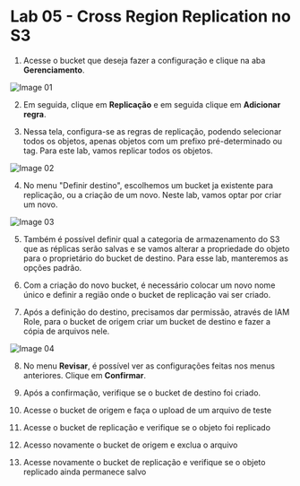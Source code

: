 # Lab 05 - Cross Region Replication no S3


1. Acesse o bucket que deseja fazer a configuração e clique na aba **Gerenciamento**. 

![Image 01](https://d2yblsmsldwfto.cloudfront.net/lab05/lab-05-s3-01.png)

2. Em seguida, clique em **Replicação** e em seguida clique em **Adicionar regra**. 

3. Nessa tela, configura-se as regras de replicação, podendo selecionar todos os objetos, apenas objetos com um prefixo pré-determinado ou tag. Para este lab, vamos replicar todos os objetos.

![Image 02](https://d2yblsmsldwfto.cloudfront.net/lab05/lab-05-s3-02.png)

4. No menu "Definir destino", escolhemos um bucket ja existente para replicação, ou a criação de um novo. Neste lab, vamos optar por criar um novo.

![Image 03](https://d2yblsmsldwfto.cloudfront.net/lab05/lab-05-s3-03.png)

5. Também é possível definir qual a categoria de armazenamento do S3 que as réplicas serão salvas e se vamos alterar a propriedade do objeto para o proprietário do bucket de destino. Para esse lab, manteremos as opções padrão.

6. Com a criação do novo bucket, é necessário colocar um novo nome único e definir a região onde o bucket de replicação vai ser criado.

7. Após a definição do destino, precisamos dar permissão, através de IAM Role, para o bucket de origem criar um bucket de destino e fazer a cópia de arquivos nele.

![Image 04](https://d2yblsmsldwfto.cloudfront.net/lab05/lab-05-s3-04.png)

8. No menu **Revisar**, é possível ver as configurações feitas nos menus anteriores. Clique em **Confirmar**.

9. Após a confirmação, verifique se o bucket de destino foi criado.

10. Acesse o bucket de origem e faça o upload de um arquivo de teste

11. Acesse o bucket de replicação  e verifique se o objeto foi replicado

12. Acesso novamente o bucket de origem e exclua o arquivo

13. Acesse novamente o bucket de replicação e verifique se o objeto replicado ainda permanece salvo